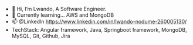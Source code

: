 - 👋 Hi, I’m Lwando, A Software Engineer.
- 🌱 Currently learning... AWS and MongoDB
- 📫 @Linkedln https://www.linkedin.com/in/lwando-nodume-260005130/
- TechStack: Angular framework, Java, Springboot framework, MongoDB, MySQL, Git, Github, Jira

<!---
PagezLwando/PagezLwando is a ✨ special ✨ repository because its `README.md` (this file) appears on your GitHub profile.
You can click the Preview link to take a look at your changes.
-->

